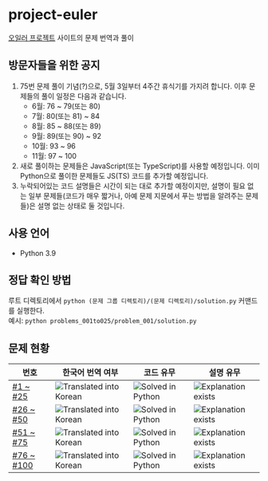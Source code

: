 # project-euler

[오일러 프로젝트](https://projecteuler.net/) 사이트의 문제 번역과 풀이

## 방문자들을 위한 공지

1. 75번 문제 풀이 기념(?)으로, 5월 3일부터 4주간 휴식기를 가지려 합니다. 이후 문제들의 풀이 일정은 다음과 같습니다.
   * 6월: 76 ~ 79(또는 80)
   * 7월: 80(또는 81) ~ 84
   * 8월: 85 ~ 88(또는 89)
   * 9월: 89(또는 90) ~ 92
   * 10월: 93 ~ 96
   * 11월: 97 ~ 100
2. 새로 풀이하는 문제들은 JavaScript(또는 TypeScript)를 사용할 예정입니다. 이미 Python으로 풀이한 문제들도 JS(TS) 코드를 추가할 예정입니다.
3. 누락되어있는 코드 설명들은 시간이 되는 대로 추가할 예정이지만, 설명이 필요 없는 일부 문제들(코드가 매우 짧거나, 아예 문제 지문에서 푸는 방법을 알려주는 문제들)은 설명 없는 상태로 둘 것입니다.

## 사용 언어

* Python 3.9

## 정답 확인 방법

루트 디렉토리에서 `python (문제 그룹 디렉토리)/(문제 디렉토리)/solution.py` 커맨드를 실행한다.<br>
예시: `python problems_001to025/problem_001/solution.py`

## 문제 현황

번호 | 한국어 번역 여부 | 코드 유무 | 설명 유무
--- | --- | --- | ---
[#1 ~ #25](problems_001to025) | ![Translated into Korean](https://img.shields.io/badge/Translated-25%2F25-brightgreen) | ![Solved in Python](https://img.shields.io/badge/Solved-25%2F25-brightgreen) | ![Explanation exists](https://img.shields.io/badge/Explained-25%2F25-brightgreen)
[#26 ~ #50](problems_026to050) | ![Translated into Korean](https://img.shields.io/badge/Translated-25%2F25-brightgreen) | ![Solved in Python](https://img.shields.io/badge/Solved-25%2F25-brightgreen) | ![Explanation exists](https://img.shields.io/badge/Explained-3%2F25-lightgrey)
[#51 ~ #75](problems_051to075) | ![Translated into Korean](https://img.shields.io/badge/Translated-25%2F25-brightgreen) | ![Solved in Python](https://img.shields.io/badge/Solved-25%2F25-brightgreen) | ![Explanation exists](https://img.shields.io/badge/Explained-9%2F25-lightgrey)
[#76 ~ #100](problems_076to100) | ![Translated into Korean](https://img.shields.io/badge/Translated-10%2F25-yellow) | ![Solved in Python](https://img.shields.io/badge/Solved-8%2F25-lightgrey) | ![Explanation exists](https://img.shields.io/badge/Explained-0%2F25-lightgrey)
